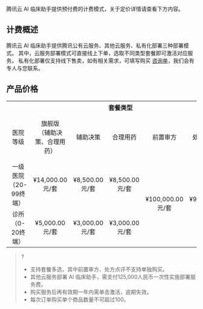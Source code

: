 腾讯云 AI 临床助手提供预付费的计费模式，关于定价详情请查看下方内容。

## 计费概述
腾讯云 AI 临床助手提供腾讯公有云服务、其他云服务、私有化部署三种部署模式。
其中，云服务部署模式可直接线上下单，选取不同类型套餐即可激活对应服务。
私有化部署仅支持线下售卖，如有相关需求，可填写购买 [咨询单](https://cloud.tencent.com/apply/p/9z37i78ng7l)，我们会有专人与您联系。

## 产品价格
<table>
   <tr>
      <th width="0px"  colspan="7" style="text-align:center">套餐类型</td>
   </tr>
   <tr>
      <td style="width:27%;text-align:center">医院等级</td>
      <td style="width:38%;text-align:center" >旗舰版<br>
（辅助决策、合理用药）
</td>
      <td style="width:4%;text-align:center">辅助决策</td>
      <td style="width:4%;text-align:center">合理用药</td>
      <td style="width:4%;text-align:center"  >前置审方</td>
      <td style="width:4%;text-align:center">处方点评</td>
      <td style="width:2%;text-align:center">服务有效期</td>
   </tr>
   <tr>
      <td style="text-align:center">一级医院<br>（20-99终端）</td>
      <td style="text-align:center">¥14,000.00<br>元/套</td>
      <td style="width:4%;text-align:center">¥8,500.00<br>元/套</td>
      <td style="text-align:center">¥8,500.00<br>元/套</td>
      <td rowspan='2' style="text-align:center">¥100,000.00<br>元/套</td>
      <td rowspan='2' style="text-align:center">¥9,000.00<br>元/套</td>
      <td style="width:64%;text-align:center">一年</td>
   </tr>
   <tr>
      <td style="text-align:center">诊所<br>（0-20终端）</td>
      <td style="text-align:center">¥5,000.00<br>元/套</td>
      <td style="width:4%;text-align:center">¥3,000.00<br>元/套</td>
      <td style="text-align:center">¥3,000.00<br>元/套</td>
      <td style="width:64%;text-align:center">一年</td>
   </tr>
</table>

>?
>- 支持套餐多选，其中前置审方、处方点评不支持单独购买。
>- 其他云服务部署 AI 临床助手，需支付125,000人民币一次性实施部署服务费。
>- 购买服务后再有效期一年内需单击激活，逾期失效。
>- 每次订单购买单个商品数量不可超过100。





